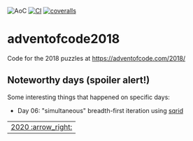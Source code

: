 ![AoC](https://img.shields.io/badge/AoC%20%E2%AD%90-28-yellow)
[![CI](https://github.com/lpenz/adventofcode2018/workflows/CI/badge.svg)](https://github.com/lpenz/adventofcode2018/actions)
[![coveralls](https://coveralls.io/repos/github/lpenz/adventofcode2018/badge.svg?branch=main)](https://coveralls.io/github/lpenz/adventofcode2018?branch=main)

# adventofcode2018

Code for the 2018 puzzles at https://adventofcode.com/2018/

## Noteworthy days (spoiler alert!)

Some interesting things that happened on specific days:

- Day 06: "simultaneous" breadth-first iteration using [sqrid]


<table><tr>
<td><a href="https://github.com/lpenz/adventofcode2020">2020 :arrow_right:</td>
</tr></table>

[sqrid]: https://github.com/lpenz/sqrid
